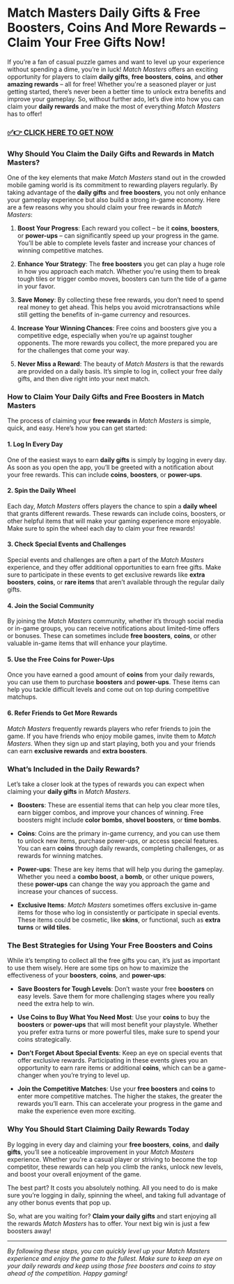 # Match Masters Daily Gifts & Free Boosters, Coins And More Rewards – Claim Your Free Gifts Now!

If you’re a fan of casual puzzle games and want to level up your experience without spending a dime, you’re in luck! *Match Masters* offers an exciting opportunity for players to claim **daily gifts**, **free boosters**, **coins**, and **other amazing rewards** – all for free! Whether you're a seasoned player or just getting started, there’s never been a better time to unlock extra benefits and improve your gameplay. So, without further ado, let’s dive into how you can claim your **daily rewards** and make the most of everything *Match Masters* has to offer!

### [✅👉 CLICK HERE TO GET NOW](https://freerewards.xyz/match/masters/)

### Why Should You Claim the Daily Gifts and Rewards in Match Masters?

One of the key elements that make *Match Masters* stand out in the crowded mobile gaming world is its commitment to rewarding players regularly. By taking advantage of the **daily gifts** and **free boosters**, you not only enhance your gameplay experience but also build a strong in-game economy. Here are a few reasons why you should claim your free rewards in *Match Masters*:

1. **Boost Your Progress**: Each reward you collect – be it **coins**, **boosters**, or **power-ups** – can significantly speed up your progress in the game. You’ll be able to complete levels faster and increase your chances of winning competitive matches.

2. **Enhance Your Strategy**: The **free boosters** you get can play a huge role in how you approach each match. Whether you're using them to break tough tiles or trigger combo moves, boosters can turn the tide of a game in your favor.

3. **Save Money**: By collecting these free rewards, you don’t need to spend real money to get ahead. This helps you avoid microtransactions while still getting the benefits of in-game currency and resources.

4. **Increase Your Winning Chances**: Free coins and boosters give you a competitive edge, especially when you’re up against tougher opponents. The more rewards you collect, the more prepared you are for the challenges that come your way.

5. **Never Miss a Reward**: The beauty of *Match Masters* is that the rewards are provided on a daily basis. It’s simple to log in, collect your free daily gifts, and then dive right into your next match.

### How to Claim Your Daily Gifts and Free Boosters in Match Masters

The process of claiming your **free rewards** in *Match Masters* is simple, quick, and easy. Here’s how you can get started:

#### 1. **Log In Every Day**
One of the easiest ways to earn **daily gifts** is simply by logging in every day. As soon as you open the app, you’ll be greeted with a notification about your free rewards. This can include **coins**, **boosters**, or **power-ups**.

#### 2. **Spin the Daily Wheel**
Each day, *Match Masters* offers players the chance to spin a **daily wheel** that grants different rewards. These rewards can include coins, boosters, or other helpful items that will make your gaming experience more enjoyable. Make sure to spin the wheel each day to claim your free rewards!

#### 3. **Check Special Events and Challenges**
Special events and challenges are often a part of the *Match Masters* experience, and they offer additional opportunities to earn free gifts. Make sure to participate in these events to get exclusive rewards like **extra boosters**, **coins**, or **rare items** that aren’t available through the regular daily gifts.

#### 4. **Join the Social Community**
By joining the *Match Masters* community, whether it’s through social media or in-game groups, you can receive notifications about limited-time offers or bonuses. These can sometimes include **free boosters**, **coins**, or other valuable in-game items that will enhance your playtime.

#### 5. **Use the Free Coins for Power-Ups**
Once you have earned a good amount of **coins** from your daily rewards, you can use them to purchase **boosters** and **power-ups**. These items can help you tackle difficult levels and come out on top during competitive matchups.

#### 6. **Refer Friends to Get More Rewards**
*Match Masters* frequently rewards players who refer friends to join the game. If you have friends who enjoy mobile games, invite them to *Match Masters*. When they sign up and start playing, both you and your friends can earn **exclusive rewards** and **extra boosters**.

### What’s Included in the Daily Rewards?

Let’s take a closer look at the types of rewards you can expect when claiming your **daily gifts** in *Match Masters*.

- **Boosters**: These are essential items that can help you clear more tiles, earn bigger combos, and improve your chances of winning. Free boosters might include **color bombs**, **shovel boosters**, or **time bombs**.

- **Coins**: Coins are the primary in-game currency, and you can use them to unlock new items, purchase power-ups, or access special features. You can earn **coins** through daily rewards, completing challenges, or as rewards for winning matches.

- **Power-ups**: These are key items that will help you during the gameplay. Whether you need a **combo boost**, a **bomb**, or other unique powers, these **power-ups** can change the way you approach the game and increase your chances of success.

- **Exclusive Items**: *Match Masters* sometimes offers exclusive in-game items for those who log in consistently or participate in special events. These items could be cosmetic, like **skins**, or functional, such as **extra turns** or **wild tiles**.

### The Best Strategies for Using Your Free Boosters and Coins

While it’s tempting to collect all the free gifts you can, it’s just as important to use them wisely. Here are some tips on how to maximize the effectiveness of your **boosters**, **coins**, and **power-ups**:

- **Save Boosters for Tough Levels**: Don’t waste your free **boosters** on easy levels. Save them for more challenging stages where you really need the extra help to win.

- **Use Coins to Buy What You Need Most**: Use your **coins** to buy the **boosters** or **power-ups** that will most benefit your playstyle. Whether you prefer extra turns or more powerful tiles, make sure to spend your coins strategically.

- **Don’t Forget About Special Events**: Keep an eye on special events that offer exclusive rewards. Participating in these events gives you an opportunity to earn rare items or additional **coins**, which can be a game-changer when you’re trying to level up.

- **Join the Competitive Matches**: Use your **free boosters** and **coins** to enter more competitive matches. The higher the stakes, the greater the rewards you’ll earn. This can accelerate your progress in the game and make the experience even more exciting.

### Why You Should Start Claiming Daily Rewards Today

By logging in every day and claiming your **free boosters**, **coins**, and **daily gifts**, you’ll see a noticeable improvement in your *Match Masters* experience. Whether you're a casual player or striving to become the top competitor, these rewards can help you climb the ranks, unlock new levels, and boost your overall enjoyment of the game.

The best part? It costs you absolutely nothing. All you need to do is make sure you’re logging in daily, spinning the wheel, and taking full advantage of any other bonus events that pop up.

So, what are you waiting for? **Claim your daily gifts** and start enjoying all the rewards *Match Masters* has to offer. Your next big win is just a few boosters away!

---

*By following these steps, you can quickly level up your *Match Masters* experience and enjoy the game to the fullest. Make sure to keep an eye on your daily rewards and keep using those free boosters and coins to stay ahead of the competition. Happy gaming!*
